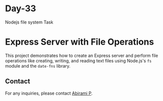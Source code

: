 # Day-33
Nodejs file system Task
# Express Server with File Operations

This project demonstrates how to create an Express server and perform file operations like creating, writing, and reading text files using Node.js's `fs` module and the `date-fns` library.


## Contact

For any inquiries, please contact [Abirami P](abiarmivp@gmail.com).
